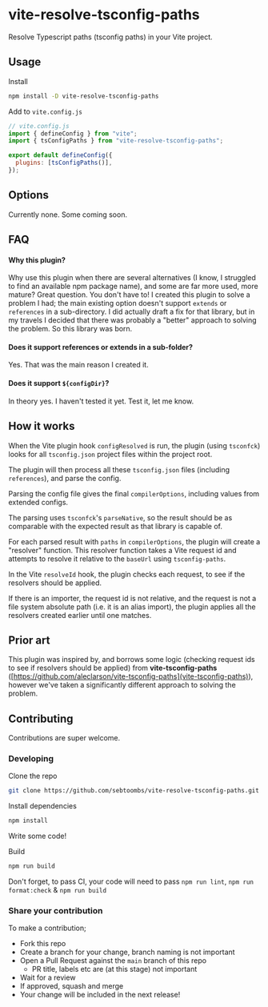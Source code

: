 # vite-resolve-tsconfig-paths

Resolve Typescript paths (tsconfig paths) in your Vite project.

## Usage

Install

```bash
npm install -D vite-resolve-tsconfig-paths
```

Add to `vite.config.js`

```js
// vite.config.js
import { defineConfig } from "vite";
import { tsConfigPaths } from "vite-resolve-tsconfig-paths";

export default defineConfig({
  plugins: [tsConfigPaths()],
});
```

## Options

Currently none. Some coming soon.

## FAQ

#### Why this plugin?

Why use this plugin when there are several alternatives (I know, I struggled to find an available npm package name), and some are far more used, more mature? Great question. You don't have to!
I created this plugin to solve a problem I had; the main existing option doesn't support `extends` or `references` in a sub-directory. I did actually draft a fix for that library, but in my travels I decided that there was probably a "better" approach to solving the problem.
So this library was born.

#### Does it support references or extends in a sub-folder?

Yes. That was the main reason I created it.

#### Does it support `${configDir}`?

In theory yes. I haven't tested it yet. Test it, let me know.

## How it works

When the Vite plugin hook `configResolved` is run, the plugin (using `tsconfck`) looks for all `tsconfig.json` project files within the project root.

The plugin will then process all these `tsconfig.json` files (including `references`), and parse the config.

Parsing the config file gives the final `compilerOptions`, including values from extended configs.

The parsing uses `tsconfck`'s `parseNative`, so the result should be as comparable with the expected result as that library is capable of.

For each parsed result with `paths` in `compilerOptions`, the plugin will create a "resolver" function. This resolver function takes a Vite request id and attempts to resolve it relative to the `baseUrl` using `tsconfig-paths`.

In the Vite `resolveId` hook, the plugin checks each request, to see if the resolvers should be applied.

If there is an importer, the request id is not relative, and the request is not a file system absolute path (i.e. it is an alias import), the plugin applies all the resolvers created earlier until one matches.

## Prior art

This plugin was inspired by, and borrows some logic (checking request ids to see if resolvers should be applied) from **vite-tsconfig-paths** ([https://github.com/aleclarson/vite-tsconfig-paths](vite-tsconfig-paths)), however we've taken a significantly different approach to solving the problem.

## Contributing

Contributions are super welcome.

### Developing

Clone the repo

```bash
git clone https://github.com/sebtoombs/vite-resolve-tsconfig-paths.git
```

Install dependencies

```bash
npm install
```

Write some code!

Build

```bash
npm run build
```

Don't forget, to pass CI, your code will need to pass `npm run lint`, `npm run format:check` & `npm run build`

### Share your contribution

To make a contribution;

- Fork this repo
- Create a branch for your change, branch naming is not important
- Open a Pull Request against the `main` branch of this repo
  - PR title, labels etc are (at this stage) not important
- Wait for a review
- If approved, squash and merge
- Your change will be included in the next release!
